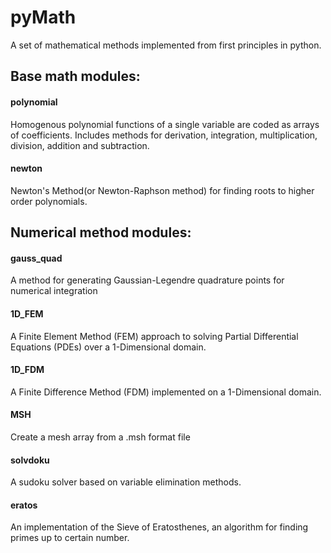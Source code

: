 # pyMath
A set of mathematical methods implemented from first principles in python.

## Base math modules:
[//]: =========================

#### polynomial
Homogenous polynomial functions of a single variable are coded as arrays of coefficients. 
Includes methods for derivation, integration, multiplication, division, addition and subtraction.

#### newton
Newton's Method(or Newton-Raphson method) for finding roots to higher order polynomials.


## Numerical method modules:
[//]: ==========================

#### gauss_quad 
A method for generating Gaussian-Legendre quadrature points for numerical integration

#### 1D_FEM 
A Finite Element Method (FEM) approach to solving Partial Differential Equations (PDEs) over a 1-Dimensional domain.

#### 1D_FDM
A Finite Difference Method (FDM) implemented on a 1-Dimensional domain.

#### MSH 
Create a mesh array from a .msh format file

#### solvdoku 
A sudoku solver based on variable elimination methods.

#### eratos 
An implementation of the Sieve of Eratosthenes, an algorithm for finding primes up to certain number.
